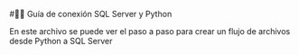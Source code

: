 #👩‍💻 Guía de conexión SQL Server y Python

En este archivo se puede ver el paso a paso para crear un flujo de archivos desde Python a SQL Server
